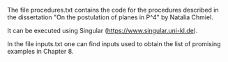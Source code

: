 The file procedures.txt contains the code for the procedures described in the dissertation "On the postulation of planes in P^4" by Natalia Chmiel.

It can be executed using Singular (https://www.singular.uni-kl.de).

In the file inputs.txt one can find inputs used to obtain the list of promising examples in Chapter 8.
